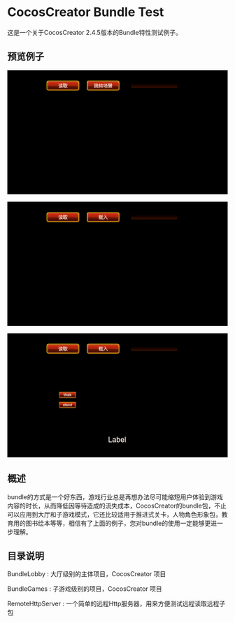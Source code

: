 # CocosCreator Bundle Test

这是一个关于CocosCreator 2.4.5版本的Bundle特性测试例子。

## 预览例子

![image](https://raw.githubusercontent.com/nowpaper/CreatorBundleTest/master/images/1.gif)

![image](https://raw.githubusercontent.com/nowpaper/CreatorBundleTest/master/images/2.gif)

![image](https://raw.githubusercontent.com/nowpaper/CreatorBundleTest/master/images/3.gif)


## 概述

bundle的方式是一个好东西，游戏行业总是再想办法尽可能缩短用户体验到游戏内容的时长，从而降低因等待造成的流失成本，CocosCreator的bundle包，不止可以应用到大厅和子游戏模式，它还比较适用于推进式关卡，人物角色形象包，教育用的图书绘本等等，相信有了上面的例子，您对bundle的使用一定能够更进一步理解。

## 目录说明

BundleLobby : 大厅级别的主体项目，CocosCreator 项目

BundleGames : 子游戏级别的项目，CocosCreator 项目

RemoteHttpServer : 一个简单的远程Http服务器，用来方便测试远程读取远程子包
